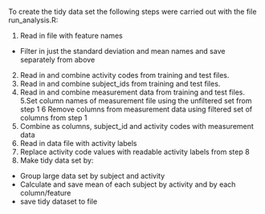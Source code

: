 To create the tidy data set the following steps were carried out with the file run_analysis.R:

1. Read in file with feature names
  - Filter in just the standard deviation and mean names and save separately from above
2. Read in and combine activity codes from training and test files.
3. Read in and combine subject_ids from training and test files.
4. Read in and combine measurement data from training and test files.
5.Set column names of measurement file using the unfiltered set from step 1
6 Remove columns from measurement data using filtered set of columns from step 1
7. Combine as columns, subject_id and activity codes with measurement data
8. Read in data file with activity labels
9. Replace activity code values with readable activity labels from step 8
10. Make tidy data set by:
  - Group large data set by subject and activity
  - Calculate and save mean of each subject by activity and by each column/feature
  - save tidy dataset to file
